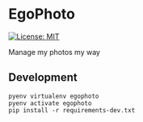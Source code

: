 # EgoPhoto

[![License: MIT](https://img.shields.io/badge/License-MIT-blue.svg)](https://opensource.org/licenses/MIT)

Manage my photos my way

## Development

```
pyenv virtualenv egophoto
pyenv activate egophoto
pip install -r requirements-dev.txt
```
